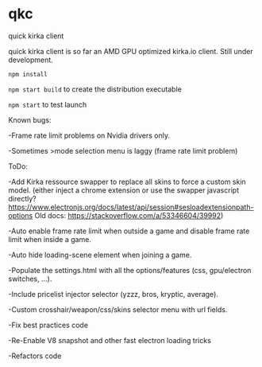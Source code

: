 # qkc
quick kirka client

quick kirka client is so far an AMD GPU optimized kirka.io client. Still under development.

`npm install`

`npm start build` to create the distribution executable

`npm start` to test launch


Known bugs:

-Frame rate limit problems on Nvidia drivers only.

-Sometimes >mode selection menu is laggy (frame rate limit problem)


ToDo:

-Add Kirka ressource swapper to replace all skins to force a custom skin model. (either inject a chrome extension or use the swapper javascript directly? https://www.electronjs.org/docs/latest/api/session#sesloadextensionpath-options
Old docs: https://stackoverflow.com/a/53346604/39992)

-Auto enable frame rate limit when outside a game and disable frame rate limit when inside a game.

-Auto hide loading-scene element when joining a game.

-Populate the settings.html with all the options/features (css, gpu/electron switches, ...).

-Include pricelist injector selector (yzzz, bros, kryptic, average).

-Custom crosshair/weapon/css/skins selector menu with url fields.

-Fix best practices code

-Re-Enable V8 snapshot and other fast electron loading tricks

-Refactors code

